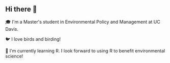 ## Hi there 👋

🎓 I'm a Master's student in Environmental Policy and Management at UC Davis. 

🐦 I love birds and birding!

🌱 I'm currently learning R. I look forward to using R to benefit environmental science!

<!--
**ISeritan/ISeritan** is a ✨ _special_ ✨ repository because its `README.md` (this file) appears on your GitHub profile.

Here are some ideas to get you started:

- 🔭 I’m currently working on ... 
- 🌱 I’m currently learning ...
- 👯 I’m looking to collaborate on ...
- 🤔 I’m looking for help with ...
- 💬 Ask me about ...
- 📫 How to reach me: ...
- 😄 Pronouns: ...
- ⚡ Fun fact: ...
-->
